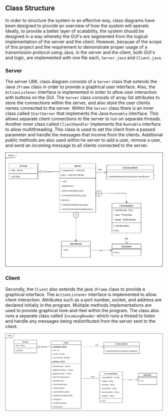 ## Class Structure
In order to structure the system in an effective way, class diagrams have been designed to provide an overview of how the system will operate. Ideally, to provide a better layer of scalability,  the system should be designed in a way whereby the GUI's are segmented from the logical implementation of the server and the client. However, because of the scope of this project and the requirement to demonstrate proper usage of a transmission protocol using Java, in the server and the client, both GUI's and logic, are implemented with one file each, ```Server.java``` and ```Client.java```. 

### Server
The server UML class diagram consists of a ```Server``` class that extends the Java ```JFrame``` class in order to provide a graphical user interface. Also, the ```ActionListener``` interface is implemented in order to allow user interaction with buttons on the GUI. The ```Server``` class consists of array list attributes to store the connections within the server, and also store the user clients names connected to the server. Within the ```Server``` class there is an inner class called ```StartServer``` that implements the Java ```Runnable``` interface. This allows separate client connections to the server to run on separate threads. Another inner class called ```ClientHandler```  implements the ```Runnable``` interface to allow multithreading. This class is used to set the client from a passed parameter and handle the messages that income from the clients. Additional public methods are also used within he server to add a user, remove a user, and send an incoming message to all clients connected to the server.

 ![Server Class Diagram. \label{Server}](04_assets/04_system_design/ClassDiagrams/ServerClass-Diagram.jpg)

### Client
Secondly, the ```Client``` also extends the java ```JFrame``` class to provide a graphical interface. The ```ActionListener``` interface is implemented to allow client interaction. Attributes such as a port number, socket, and address are declared initially in the program. Multiple methods implementations are used to provide graphical look-and-feel within the program. The class also runs a separate class called ```IncomingReader``` which runs a thread to listen and handle any messages  being redistributed from the server sent to the client. 

 ![Client Class Diagram. \label{Client}](04_assets/04_system_design/ClassDiagrams/ClientClass-Diagram.jpg)
